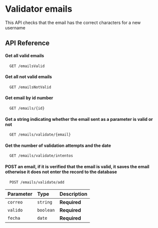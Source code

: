 
# Validator emails

This API checks that the email has the correct characters for a new username

## API Reference

#### Get all valid emails

```http
  GET /emailsValid 
```

#### Get all not valid emails 

```http
  GET /emailsNotValid
```

#### Get email by id number

```http
  GET /emails/{id}
```
#### Get a string indicating whether the email sent as a parameter is valid or not

```http
  GET /emails/validate/{email}
```

#### Get the number of validation attempts and the date

```http
  GET /emails/validate/intentos
```

#### POST an email, if it is verified that the email is valid, it saves the email otherwise it does not enter the record to the database

```http
  POST /emails/validate/add
```

| Parameter | Type     | Description                       |
| :-------- | :------- | :-------------------------------- |
| `correo`      | `string` | **Required**|
| `valido`      | `boolean` | **Required**|
| `fecha`      | `date` | **Required**|




